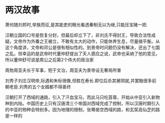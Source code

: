 # 两汉故事

萧何随刘邦时,举族而征,是其能吏的眼光看透秦制无以为继,只能压宝赌一把.

汉朝立国的口号是恢复分封，但最后却立下了，非刘氏不得封王，导致合法性成疑。文帝作为外番之王被立，不敢有太大的动作，只能休养生息，尽量搞平衡。从这个角度讲，文帝和邓公是很有相似性的。到景帝时问题仍没有解决，还出了七国之乱。但幸运的是武帝时代董仲舒提出了天人感应之说，武帝也采纳了他的意见，所以董仲舒可说是周公之后第2个伟大的政治家

周勃周亚夫长于军事，短于文治，周亚夫为景帝设无奢局所害

刘秀子刘庄汉明帝,际遇和朱标很像,但胜在寿长.即位后杀其舅阴就,并罢黜很多前朝老臣.刘秀的五个女婿都不得善终

汉朝打开了西域的通路，引入了汗血宝马，而此马只吃苜蓿，开始从中亚引入新物种到内陆。中国历史上只有汉唐清三个帝国对西域完成了控制，所以汉唐时期引入的中亚的物种会特别多。因为地理的限制，张骞凿空西域的路，和玄奘高仙芝的路是一样的

